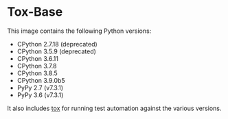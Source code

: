 # Tox-Base

This image contains the following Python versions:

* CPython 2.7.18 (deprecated)
* CPython 3.5.9 (deprecated)
* CPython 3.6.11
* CPython 3.7.8
* CPython 3.8.5
* CPython 3.9.0b5
* PyPy 2.7 (v7.3.1)
* PyPy 3.6 (v7.3.1)

It also includes [tox](https://pypi.python.org/pypi/tox) for running test automation against the various versions.
